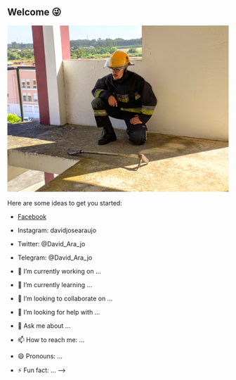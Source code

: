 ## Welcome 😜

![Alt text](https://github.com/DavidAraujo98/DavidAraujo98/blob/master/IMG_20200609_100735.jpg)

Here are some ideas to get you started:

- [Facebook](https://www.facebook.com/david2araujo5/)
 - Instagram: davidjosearaujo
 - Twitter: @David_Ara_jo
 - Telegram: @David_Ara_jo 

- 🔭 I’m currently working on ...
- 🌱 I’m currently learning ...
- 👯 I’m looking to collaborate on ...
- 🤔 I’m looking for help with ...
- 💬 Ask me about ...
- 📫 How to reach me: ...
- 😄 Pronouns: ...
- ⚡ Fun fact: ...
-->
